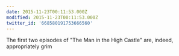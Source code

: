 ```yaml
---
date: 2015-11-23T00:11:53.000Z
modified: 2015-11-23T00:11:53.000Z
twitter_id: '668580191753666560'
---
```


  The first two episodes of "The Man in the High Castle" are, indeed, appropriately grim
